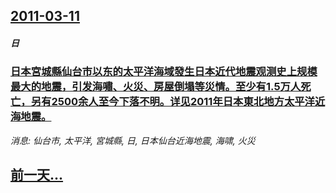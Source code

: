 ## [2011-03-11](/news/2011/03/11/index.md)

##### 日
### [日本宮城縣仙台市以东的太平洋海域發生日本近代地震观测史上规模最大的地震，引发海嘯、火災、房屋倒塌等災情。至少有1.5万人死亡，另有2500余人至今下落不明。详见2011年日本東北地方太平洋近海地震。](/news/2011/03/11/日本宮城縣仙台市以东的太平洋海域發生日本近代地震观测史上规模最大的地震-引发海嘯-火災-房屋倒塌等災情-至少有15万人.md)
_消息: 仙台市, 太平洋, 宮城縣, 日, 日本仙台近海地震, 海啸, 火災_

## [前一天...](/news/2011/03/10/index.md)


